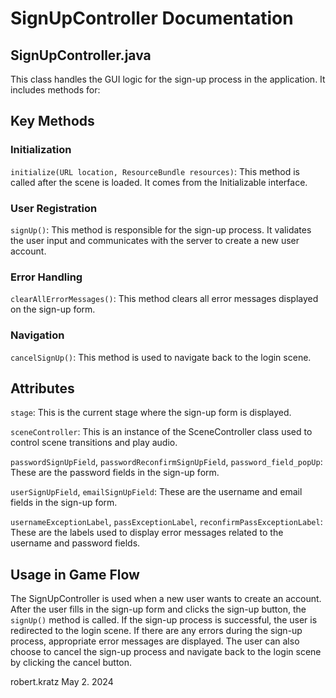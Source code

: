 # SignUpController Documentation

## SignUpController.java

This class handles the GUI logic for the sign-up process in the application. It includes methods for:

## Key Methods

### Initialization

`initialize(URL location, ResourceBundle resources)`: This method is called after the scene is loaded. It comes from the Initializable interface.

### User Registration

`signUp()`: This method is responsible for the sign-up process. It validates the user input and communicates with the server to create a new user account.

### Error Handling

`clearAllErrorMessages()`: This method clears all error messages displayed on the sign-up form.

### Navigation

`cancelSignUp()`: This method is used to navigate back to the login scene.

## Attributes

`stage`: This is the current stage where the sign-up form is displayed.

`sceneController`: This is an instance of the SceneController class used to control scene transitions and play audio.

`passwordSignUpField`, `passwordReconfirmSignUpField`, `password_field_popUp`: These are the password fields in the sign-up form.

`userSignUpField`, `emailSignUpField`: These are the username and email fields in the sign-up form.

`usernameExceptionLabel`, `passExceptionLabel`, `reconfirmPassExceptionLabel`: These are the labels used to display error messages related to the username and password fields.

## Usage in Game Flow

The SignUpController is used when a new user wants to create an account. After the user fills in the sign-up form and clicks the sign-up button, the `signUp()` method is called. If the sign-up process is successful, the user is redirected to the login scene. If there are any errors during the sign-up process, appropriate error messages are displayed. The user can also choose to cancel the sign-up process and navigate back to the login scene by clicking the cancel button.

robert.kratz May 2. 2024
